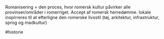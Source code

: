 Romanisering = den proces, hvor romersk kultur påvirker alle provinser/områder i romerriget.
Accept af romersk herredømme.
lokale inspirreres til at efterligne den romerske livsstil (tøj, arkitektur, infrastruktur, sprog og madkultur)

#historie 
